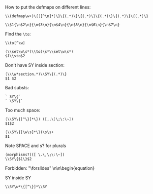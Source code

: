 
How to put the defmaps on different lines:

    \\(defmap\w+)\{([^\n]*)\}\{(.*)\}\{(.*)\}\{(.*)\}\{(.*)\}\{(.*)\}

    \\$1{\n$2\n}{\n$3\n}{\n$4\n}{\n$5\n}{\n$6\n}{\n$7\n}

Find the `\to`:

    \\to[^\w]

    (\\set\w\s*)\\to(\s*\\set\w\s*)
    $1\\sto$2
    

Don't have SY inside section:

    (\\\w*section.*)\\SY\{(.*)\}
    $1 $2

Bad substs:

    ` SY\{`
    ` \SY\{`

Too much space:

    (\\SY\{[^\}]*\}) ([,.\)\;\:\~])
    $1$2

    (\\SY\{[\w\s]*\})\s\s+
    $1 

Note SPACE and s? for plurals

    (morphisms?)([ \.\,\;\:\~])
    \\SY\{$1\}$2



Forbidden:
    "\\forslides"
    \n\n\\begin\{equation\}


SY inside SY

    \\SY\w*\{[^\}]*\\SY
